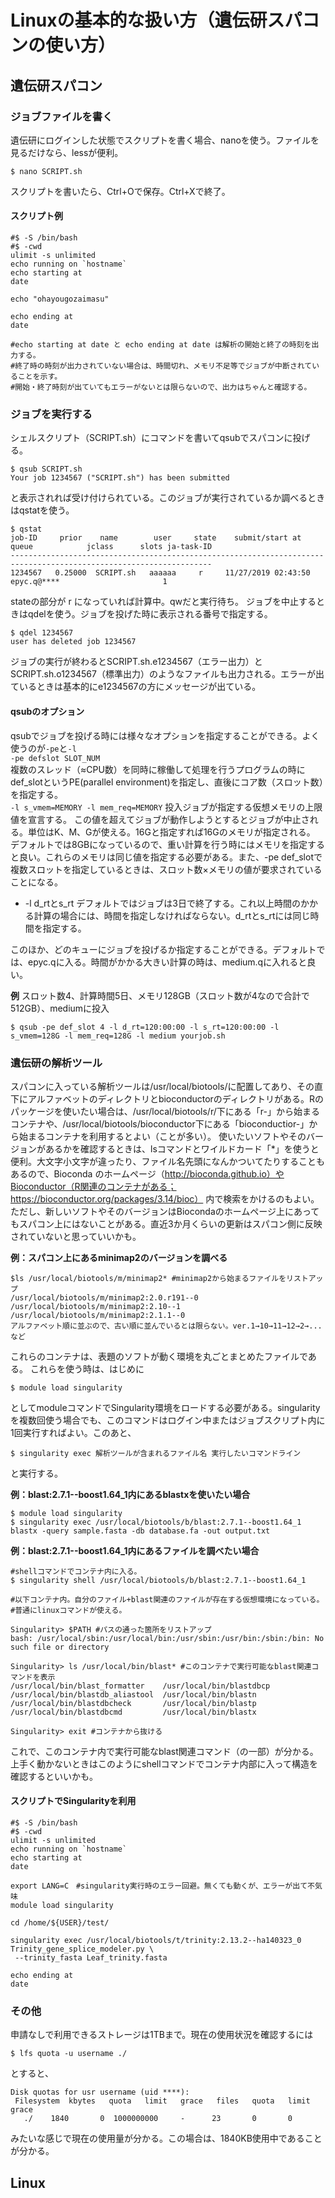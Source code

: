 # Linuxの基本的な扱い方（遺伝研スパコンの使い方）

## 遺伝研スパコン

### ジョブファイルを書く

遺伝研にログインした状態でスクリプトを書く場合、nanoを使う。ファイルを見るだけなら、lessが便利。
```=
$ nano SCRIPT.sh
```
スクリプトを書いたら、Ctrl+Oで保存。Ctrl+Xで終了。

#### スクリプト例
```=
#$ -S /bin/bash
#$ -cwd
ulimit -s unlimited
echo running on `hostname`
echo starting at
date

echo "ohayougozaimasu"

echo ending at
date

#echo starting at date と echo ending at date は解析の開始と終了の時刻を出力する。
#終了時の時刻が出力されていない場合は、時間切れ、メモリ不足等でジョブが中断されていることを示す。
#開始・終了時刻が出ていてもエラーがないとは限らないので、出力はちゃんと確認する。
```

### ジョブを実行する

シェルスクリプト（SCRIPT.sh）にコマンドを書いてqsubでスパコンに投げる。

```=
$ qsub SCRIPT.sh
Your job 1234567 ("SCRIPT.sh") has been submitted
```
と表示されれば受け付けられている。このジョブが実行されているか調べるときはqstatを使う。
```=
$ qstat
job-ID     prior    name        user     state    submit/start at     queue            jclass      slots ja-task-ID 
-------------------------------------------------------------------------------------------------------------------   
1234567   0.25000  SCRIPT.sh   aaaaaa     r     11/27/2019 02:43:50 epyc.q@****                       1 
```
stateの部分が r になっていれば計算中。qwだと実行待ち。
ジョブを中止するときはqdelを使う。ジョブを投げた時に表示される番号で指定する。
```=
$ qdel 1234567
user has deleted job 1234567
```
ジョブの実行が終わるとSCRIPT.sh.e1234567（エラー出力）とSCRIPT.sh.o1234567（標準出力）のようなファイルも出力される。エラーが出ているときは基本的にe1234567の方にメッセージが出ている。

#### qsubのオプション

qsubでジョブを投げる時には様々なオプションを指定することができる。よく使うのが`-pe`と`-l`<br>
`-pe defslot SLOT_NUM`<br>
複数のスレッド（≈CPU数）を同時に稼働して処理を行うプログラムの時にdef_slotというPE(parallel environment)を指定し、直後にコア数（スロット数）を指定する。<br>
`-l s_vmem=MEMORY -l mem_req=MEMORY`
投入ジョブが指定する仮想メモリの上限値を宣言する。 この値を超えてジョブが動作しようとするとジョブが中止される。単位はK、M、Gが使える。16Gと指定すれば16Gのメモリが指定される。<br>
デフォルトでは8GBになっているので、重い計算を行う時にはメモリを指定すると良い。これらのメモリは同じ値を指定する必要がある。また、-pe def_slotで複数スロットを指定しているときは、スロット数×メモリの値が要求されていることになる。

  - -l d_rtとs_rt
  デフォルトではジョブは3日で終了する。これ以上時間のかかる計算の場合には、時間を指定しなければならない。d_rtとs_rtには同じ時間を指定する。
  
  このほか、どのキューにジョブを投げるか指定することができる。デフォルトでは、epyc.qに入る。時間がかかる大きい計算の時は、medium.qに入れると良い。


**例** 
スロット数4、計算時間5日、メモリ128GB（スロット数が4なので合計で512GB）、mediumに投入
```=
$ qsub -pe def_slot 4 -l d_rt=120:00:00 -l s_rt=120:00:00 -l s_vmem=128G -l mem_req=128G -l medium yourjob.sh
```

### 遺伝研の解析ツール

スパコンに入っている解析ツールは/usr/local/biotools/に配置してあり、その直下にアルファベットのディレクトリとbioconductorのディレクトリがある。Rのパッケージを使いたい場合は、/usr/local/biotools/r/下にある「r-」から始まるコンテナや、/usr/local/biotools/bioconductor下にある「bioconductior-」から始まるコンテナを利用するとよい（ことが多い）。
使いたいソフトやそのバージョンがあるかを確認するときは、lsコマンドとワイルドカード「*」を使うと便利。大文字小文字が違ったり、ファイル名先頭になんかついてたりすることもあるので、Bioconda のホームページ（http://bioconda.github.io）やBioconductor（R関連のコンテナがある；https://bioconductor.org/packages/3.14/bioc） 内で検索をかけるのもよい。
ただし、新しいソフトやそのバージョンはBiocondaのホームページ上にあってもスパコン上にはないことがある。直近3か月くらいの更新はスパコン側に反映されていないと思っていいかも。

**例：スパコン上にあるminimap2のバージョンを調べる**

```=
$ls /usr/local/biotools/m/minimap2* #minimap2から始まるファイルをリストアップ
/usr/local/biotools/m/minimap2:2.0.r191--0
/usr/local/biotools/m/minimap2:2.10--1
/usr/local/biotools/m/minimap2:2.1.1--0
アルファベット順に並ぶので、古い順に並んでいるとは限らない。ver.1→10→11→12→2→...など
```
これらのコンテナは、表題のソフトが動く環境を丸ごとまとめたファイルである。
これらを使う時は、はじめに

`$ module load singularity`

としてmoduleコマンドでSingularity環境をロードする必要がある。singularityを複数回使う場合でも、このコマンドはログイン中またはジョブスクリプト内に1回実行すればよい。このあと、

`$ singularity exec 解析ツールが含まれるファイル名 実行したいコマンドライン`

と実行する。

**例：blast\:2.7.1--boost1.64_1内にあるblastxを使いたい場合**

```=
$ module load singularity
$ singularity exec /usr/local/biotools/b/blast:2.7.1--boost1.64_1 blastx -query sample.fasta -db database.fa -out output.txt
```

**例：blast\:2.7.1--boost1.64_1内にあるファイルを調べたい場合**

```=
#shellコマンドでコンテナ内に入る。
$ singularity shell /usr/local/biotools/b/blast:2.7.1--boost1.64_1    

#以下コンテナ内。自分のファイル+blast関連のファイルが存在する仮想環境になっている。
#普通にlinuxコマンドが使える。

Singularity> $PATH #パスの通った箇所をリストアップ
bash: /usr/local/sbin:/usr/local/bin:/usr/sbin:/usr/bin:/sbin:/bin: No such file or directory

Singularity> ls /usr/local/bin/blast* #このコンテナで実行可能なblast関連コマンドを表示
/usr/local/bin/blast_formatter    /usr/local/bin/blastdbcp
/usr/local/bin/blastdb_aliastool  /usr/local/bin/blastn
/usr/local/bin/blastdbcheck       /usr/local/bin/blastp
/usr/local/bin/blastdbcmd         /usr/local/bin/blastx

Singularity> exit #コンテナから抜ける
```
これで、このコンテナ内で実行可能なblast関連コマンド（の一部）が分かる。上手く動かないときはこのようにshellコマンドでコンテナ内部に入って構造を確認するといいかも。
#### スクリプトでSingularityを利用

```=
#$ -S /bin/bash
#$ -cwd
ulimit -s unlimited
echo running on `hostname`
echo starting at
date

export LANG=C　#singularity実行時のエラー回避。無くても動くが、エラーが出て不気味
module load singularity

cd /home/${USER}/test/

singularity exec /usr/local/biotools/t/trinity:2.13.2--ha140323_0 Trinity_gene_splice_modeler.py \
 --trinity_fasta Leaf_trinity.fasta

echo ending at
date
```



### その他
申請なしで利用できるストレージは1TBまで。現在の使用状況を確認するには
```=
$ lfs quota -u username ./
```
とすると、
```=
Disk quotas for usr username (uid ****):
 Filesystem  kbytes   quota   limit   grace   files   quota   limit   grace
   ./    1840       0  1000000000     -      23       0       0      
```
みたいな感じで現在の使用量が分かる。この場合は、1840KB使用中であることが分かる。

## Linux


